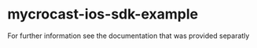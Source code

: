 # mycrocast-ios-sdk-example


For further information see the documentation that was provided separatly
